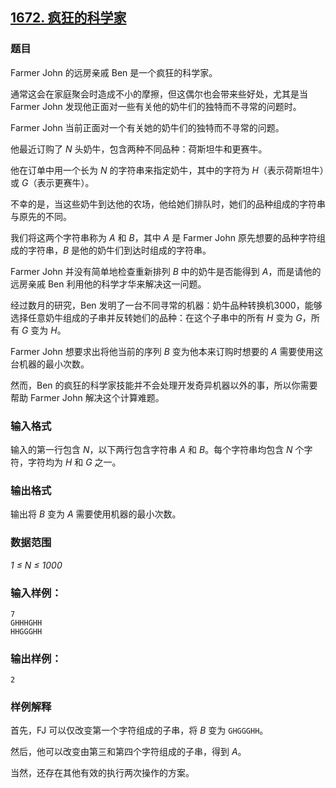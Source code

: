 ## [1672. 疯狂的科学家](https://www.acwing.com/problem/content/1674/)

### 题目

Farmer John 的远房亲戚 Ben 是一个疯狂的科学家。

通常这会在家庭聚会时造成不小的摩擦，但这偶尔也会带来些好处，尤其是当 Farmer John 发现他正面对一些有关他的奶牛们的独特而不寻常的问题时。

Farmer John 当前正面对一个有关她的奶牛们的独特而不寻常的问题。

他最近订购了 *N* 头奶牛，包含两种不同品种：荷斯坦牛和更赛牛。

他在订单中用一个长为 *N* 的字符串来指定奶牛，其中的字符为 *H*（表示荷斯坦牛）或 *G*（表示更赛牛）。

不幸的是，当这些奶牛到达他的农场，他给她们排队时，她们的品种组成的字符串与原先的不同。

我们将这两个字符串称为 *A* 和 *B*，其中 *A* 是 Farmer John 原先想要的品种字符组成的字符串，*B* 是他的奶牛们到达时组成的字符串。

Farmer John 并没有简单地检查重新排列 *B* 中的奶牛是否能得到 *A*，而是请他的远房亲戚 Ben 利用他的科学才华来解决这一问题。

经过数月的研究，Ben 发明了一台不同寻常的机器：奶牛品种转换机3000，能够选择任意奶牛组成的子串并反转她们的品种：在这个子串中的所有 *H* 变为 *G*，所有 *G* 变为 *H*。

Farmer John 想要求出将他当前的序列 *B* 变为他本来订购时想要的 *A* 需要使用这台机器的最小次数。

然而，Ben 的疯狂的科学家技能并不会处理开发奇异机器以外的事，所以你需要帮助 Farmer John 解决这个计算难题。

### 输入格式

输入的第一行包含 *N*，以下两行包含字符串 *A* 和 *B*。每个字符串均包含 *N* 个字符，字符均为 *H* 和 *G* 之一。

### 输出格式

输出将 *B* 变为 *A* 需要使用机器的最小次数。

### 数据范围

*1 ≤ N ≤ 1000*

### 输入样例：

```
7
GHHHGHH
HHGGGHH
```

### 输出样例：

```
2
```

### 样例解释

首先，FJ 可以仅改变第一个字符组成的子串，将 *B* 变为 `GHGGGHH`。

然后，他可以改变由第三和第四个字符组成的子串，得到 *A*。

当然，还存在其他有效的执行两次操作的方案。
